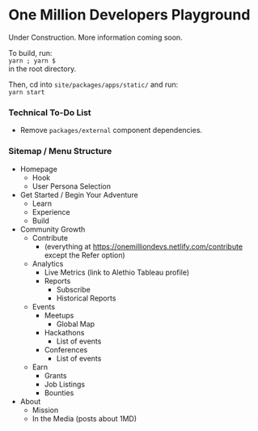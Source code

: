 # One Million Developers Playground

Under Construction. More information coming soon.

To build, run: <br />
`yarn ; yarn $` <br />
in the root directory.

Then, cd into `site/packages/apps/static/` and run: <br />
`yarn start`

### Technical To-Do List

- Remove `packages/external` component dependencies.

### Sitemap / Menu Structure

* Homepage
  * Hook
  * User Persona Selection
* Get Started / Begin Your Adventure
  * Learn
  * Experience
  * Build
* Community Growth
  * Contribute 
    * (everything at https://onemilliondevs.netlify.com/contribute except the Refer option)
  * Analytics
    * Live Metrics (link to Alethio Tableau profile)
    * Reports
      * Subscribe
      * Historical Reports
  * Events
    * Meetups
      * Global Map
    * Hackathons
      * List of events
    * Conferences
      * List of events
  * Earn
    * Grants
    * Job Listings
    * Bounties
* About
  * Mission
  * In the Media (posts about 1MD)
